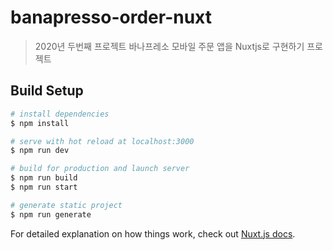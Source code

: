 # banapresso-order-nuxt

> 2020년 두번째 프로젝트
> 바나프레소 모바일 주문 앱을 Nuxtjs로 구현하기 프로젝트

## Build Setup

```bash
# install dependencies
$ npm install

# serve with hot reload at localhost:3000
$ npm run dev

# build for production and launch server
$ npm run build
$ npm run start

# generate static project
$ npm run generate
```

For detailed explanation on how things work, check out [Nuxt.js docs](https://nuxtjs.org).
